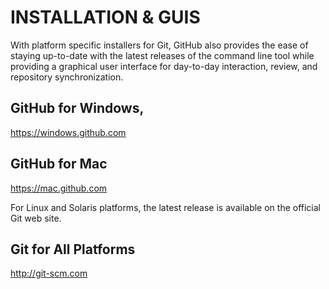 # INSTALLATION & GUIS

With platform specific installers for Git, GitHub also provides the
ease of staying up-to-date with the latest releases of the command
line tool while providing a graphical user interface for day-to-day
interaction, review, and repository synchronization.


## GitHub for Windows,

https://windows.github.com

## GitHub for Mac

https://mac.github.com

For Linux and Solaris platforms, the latest release is available on
the official Git web site.

## Git for All Platforms

http://git-scm.com
